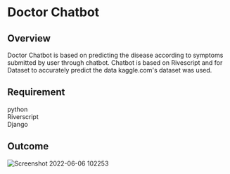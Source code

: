 <h1>Doctor Chatbot</h1>

<h2>Overview</h2>

<p>Doctor Chatbot is based on predicting the disease according to symptoms submitted by user through chatbot.
Chatbot is based on Rivescript and for Dataset to accurately predict the data kaggle.com's dataset was
used. </p>

<h2>Requirement</h2>

python<br>
Riverscript<br>
Django<br>




<h2>Outcome</h2>


![Screenshot 2022-06-06 102253](https://user-images.githubusercontent.com/59139917/172219541-951aee11-bfe4-4dc7-906b-370abe08541e.png)

